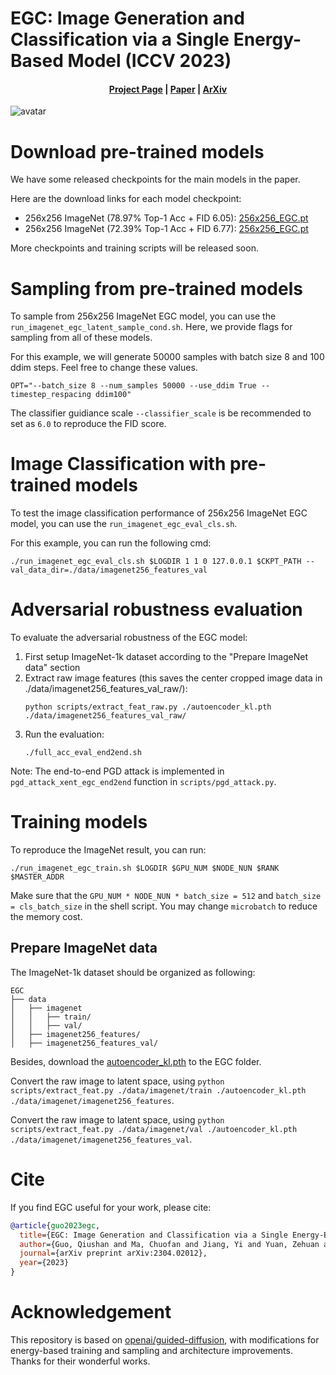 # EGC: Image Generation and Classification via a Single Energy-Based Model (ICCV 2023)

#### <p align="center"><a href="https://guoqiushan.github.io/egc.github.io/">Project Page</a> | <a href="https://arxiv.org/abs/2304.02012">Paper</a> | <a href="https://arxiv.org/abs/2304.02012">ArXiv</a></p>

![avatar](./doc/overview.png)

# Download pre-trained models

We have some released checkpoints for the main models in the paper. 

Here are the download links for each model checkpoint:
 * 256x256 ImageNet (78.97% Top-1 Acc + FID 6.05): [256x256_EGC.pt](https://connecthkuhk-my.sharepoint.com/:u:/g/personal/u3007956_connect_hku_hk/EWdM8xRsLcRHjm8Sp0zDGeYBAB-3mu_PEDlX4ex4bFcdkQ)
 * 256x256 ImageNet (72.39% Top-1 Acc + FID 6.77): [256x256_EGC.pt](https://connecthkuhk-my.sharepoint.com/:u:/g/personal/u3007956_connect_hku_hk/EQ_6FEQ8VdZPrDeZse3okmEB0mSupZz4gmJMqjKD86MOHQ)

More checkpoints and training scripts will be released soon.

# Sampling from pre-trained models

To sample from 256x256 ImageNet EGC model, you can use the `run_imagenet_egc_latent_sample_cond.sh`.
Here, we provide flags for sampling from all of these models.

For this example, we will generate 50000 samples with batch size 8 and 100 ddim steps. Feel free to change these values.

```
OPT="--batch_size 8 --num_samples 50000 --use_ddim True --timestep_respacing ddim100"
```

The classifier guidiance scale `--classifier_scale` is be recommended to set as `6.0` to reproduce the FID score. 

# Image Classification with pre-trained models

To test the image classification performance of 256x256 ImageNet EGC model, you can use the `run_imagenet_egc_eval_cls.sh`.

For this example, you can run the following cmd:

```
./run_imagenet_egc_eval_cls.sh $LOGDIR 1 1 0 127.0.0.1 $CKPT_PATH --val_data_dir=./data/imagenet256_features_val
```

# Adversarial robustness evaluation

To evaluate the adversarial robustness of the EGC model:

1. First setup ImageNet-1k dataset according to the "Prepare ImageNet data" section
2. Extract raw image features (this saves the center cropped image data in ./data/imagenet256_features_val_raw/):
   ```
   python scripts/extract_feat_raw.py ./autoencoder_kl.pth ./data/imagenet256_features_val_raw/
   ```
3. Run the evaluation:
   ```
   ./full_acc_eval_end2end.sh
   ```

Note: The end-to-end PGD attack is implemented in `pgd_attack_xent_egc_end2end` function in `scripts/pgd_attack.py`.

# Training models
To reproduce the ImageNet result, you can run:

```
./run_imagenet_egc_train.sh $LOGDIR $GPU_NUM $NODE_NUN $RANK $MASTER_ADDR
```

Make sure that the `GPU_NUM * NODE_NUN * batch_size = 512` and `batch_size = cls_batch_size` in the shell script. You may change `microbatch` to reduce the memory cost.

## Prepare ImageNet data

The ImageNet-1k dataset should be organized as following:

```text
EGC
├── data
│   ├── imagenet
│   │   ├── train/
│   │   ├── val/
│   ├── imagenet256_features/
│   ├── imagenet256_features_val/
```

Besides, download the [autoencoder_kl.pth](https://connecthkuhk-my.sharepoint.com/:u:/g/personal/u3007956_connect_hku_hk/EV3hjamqcHZDofc3Usjwy-QBpeZ2mppTAzASMppjhsf16g?e=Qpf6xd) to the EGC folder. 

Convert the raw image to latent space, using `python scripts/extract_feat.py ./data/imagenet/train ./autoencoder_kl.pth ./data/imagenet/imagenet256_features`.

Convert the raw image to latent space, using `python scripts/extract_feat.py ./data/imagenet/val ./autoencoder_kl.pth ./data/imagenet/imagenet256_features_val`.



# Cite
If you find EGC useful for your work, please cite:

```bibtex
@article{guo2023egc,
  title={EGC: Image Generation and Classification via a Single Energy-Based Model},
  author={Guo, Qiushan and Ma, Chuofan and Jiang, Yi and Yuan, Zehuan and Yu, Yizhou and Luo, Ping},
  journal={arXiv preprint arXiv:2304.02012},
  year={2023}
}
```

# Acknowledgement
This repository is based on [openai/guided-diffusion](https://github.com/openai/guided-diffusion/), with modifications for energy-based training and sampling and architecture improvements. Thanks for their wonderful works.